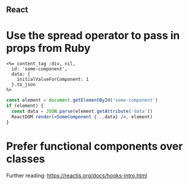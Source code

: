 React
-----

Use the spread operator to pass in props from Ruby
==================================================

```erb
<%= content_tag :div, nil,
  id: 'some-component',
  data: {
    initialValueForComponent: 1
  }.to_json
%>
```
```jsx
const element = document.getElementById('some-component')
if (element) {
  const data = JSON.parse(element.getAttribute('data'))
  ReactDOM.render(<SomeComponent {...data} />, element)
}
```

Prefer functional components over classes
=======================================

Further reading: https://reactjs.org/docs/hooks-intro.html
